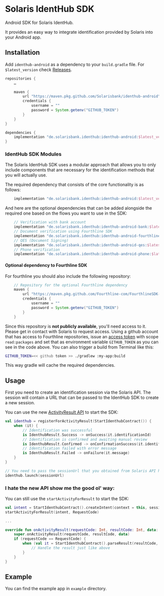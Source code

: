 # Solaris IdentHub SDK
Android SDK for Solaris IdentHub.

It provides an easy way to integrate identification provided by Solaris into your Android app.

## Installation
Add `identhub-android` as a dependency to your `build.gradle` file. For `$latest_version` check [Releases](../../releases).

```groovy
repositories {
    …

    maven {
        url "https://maven.pkg.github.com/Solarisbank/identhub-android"
        credentials {
            username = ""
            password = System.getenv("GITHUB_TOKEN")
        }
    }
}

dependencies {
    implementation "de.solarisbank.identhub:identhub-android:$latest_version"
}
```

### IdentHub SDK Modules
The Solaris IdentHub SDK uses a modular approach that allows you to only include components that are necessary for the identification methods that you will actually use.

The required dependency that consists of the core functionality is as follows:
```groovy
    implementation "de.solarisbank.identhub:identhub-android:$latest_version"
```
And here are the optional dependencies that can be added alongside the required one based on the flows you want to use in the SDK:
```groovy
    // Verification with bank account
    implementation "de.solarisbank.identhub:identhub-android-bank:$latest_version"
    // Document verification using Fourthline SDK
    implementation "de.solarisbank.identhub:identhub-android-fourthline:$latest_version"
    // QES (Document Signing)
    implementation "de.solarisbank.identhub:identhub-android-qes:$latest_version"
    // Phone verification
    implementation "de.solarisbank.identhub:identhub-android-phone:$latest_version"
```

#### Optional dependency to Fourthline SDK
For fourthline you should also include the following repository:
```groovy
    // Repository for the optional Fourthline dependency
    maven {
        url "https://maven.pkg.github.com/Fourthline-com/FourthlineSDK-Android"
        credentials {
            username = ""
            password = System.getenv("GITHUB_TOKEN")
        }
    }
```
Since this repository is **not publicly available**, you'll need access to it. Please get in contact with Solaris to request access.
Using a github account that has access to Fourthline repositories, issue an [access token](https://github.com/settings/tokens) with scope `read:packages` and set that as environment variable `GITHUB_TOKEN` as you can see in the code above. You can also trigger a build from Terminal like this:

```sh
GITHUB_TOKEN=<< github token >> ./gradlew :my-app:build
```
This way gradle will cache the required dependencies.

## Usage
First you need to create an identification session via the Solaris API. The session will contain a URL that can be passed to the IdentHub SDK to create a new session.

You can use the new [ActivityResult API](https://developer.android.com/training/basics/intents/result#register) to start the SDK:
```kotlin
val identhub = registerForActivityResult(StartIdenthubContract()) {
    when (it) {
        // Identification was successful
        is IdenthubResult.Success -> onSuccess(it.identificationId)
        // Identification is confirmed and awaiting manual review
        is IdenthubResult.Confirmed -> onConfirmationSuccess(it.identificationId)
        // Identification failed with error message
        is IdenthubResult.Failed -> onFailure(it.message)
    }
}

// You need to pass the sessionUrl that you obtained from Solaris API here:
identhub.launch(sessionUrl)
```
### I hate the new API show me the good ol' way:
You can still use the `startActivityForResult` to start the SDK:
```kotlin
val intent = StartIdenthubContract().createIntent(context = this, sessionUrl)
startActivityForResult(intent, RequestCode)

...

override fun onActivityResult(requestCode: Int, resultCode: Int, data: Intent?) {
    super.onActivityResult(requestCode, resultCode, data)
    if (requestCode == RequestCode) {
        when (val it = StartIdenthubContract().parseResult(resultCode, data)) {
            // Handle the result just like above
        }
    }
}

```


## Example
You can find the example app in `example` directory.
